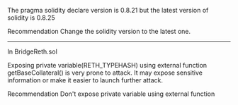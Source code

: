 The pragma solidity declare version is 0.8.21
but the latest version of solidity is 0.8.25

Recommendation
Change the solidity version to the latest one.

----------------------------------------------
In BridgeReth.sol

Exposing private variable(RETH_TYPEHASH) using 
external function getBaseCollateral() 
is very prone to attack. It may expose
sensitive information or make it easier
to launch further attack.

Recommendation
Don't expose private variable using
external function